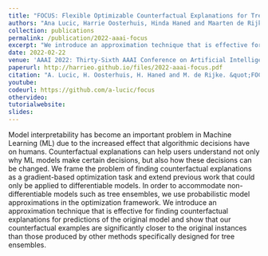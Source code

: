 ```yaml
---
title: "FOCUS: Flexible Optimizable Counterfactual Explanations for Tree Ensembles"
authors: "Ana Lucic, Harrie Oosterhuis, Hinda Haned and Maarten de Rijke"
collection: publications
permalink: /publication/2022-aaai-focus
excerpt: "We introduce an approximation technique that is effective for finding counterfactual explanations for predictions of the original model and show that our counterfactual examples are significantly closer to the original instances than those produced by other methods specifically designed for tree ensembles."
date: 2022-02-22
venue: 'AAAI 2022: Thirty-Sixth AAAI Conference on Artificial Intelligence'
paperurl: http://harrieo.github.io/files/2022-aaai-focus.pdf
citation: "A. Lucic, H. Oosterhuis, H. Haned and M. de Rijke. &quot;FOCUS: Flexible Optimizable Counterfactual Explanations for Tree Ensembles.&quot; In <i>AAAI 2022: Thirty-Sixth AAAI Conference on Artificial Intelligence</i>. 2022."
youtube: 
codeurl: https://github.com/a-lucic/focus
othervideo:
tutorialwebsite: 
slides: 
---
```


Model interpretability has become an important problem in Machine Learning (ML) due to the increased effect that algorithmic decisions have on humans. Counterfactual explanations can help users understand not only why ML models make certain decisions, but also how these decisions can be changed. We frame the problem of finding counterfactual explanations as a gradient-based optimization task and extend previous work that could only be applied to differentiable models. In order to accommodate non-differentiable models such as tree ensembles, we use probabilistic model approximations in the optimization framework. We introduce an approximation technique that is effective for finding counterfactual explanations for predictions of the original model and show that our counterfactual examples are significantly closer to the original instances than those produced by other methods specifically designed for tree ensembles.